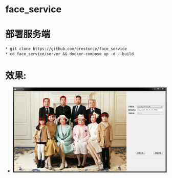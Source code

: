 # face_service
# 部署服务端
	* git clone https://github.com/orestonce/face_service
	* cd face_service/server && docker-compose up -d --build
# 效果:
* ![5点识别](https://github.com/orestonce/face_service/raw/master/images/example-after.png)

